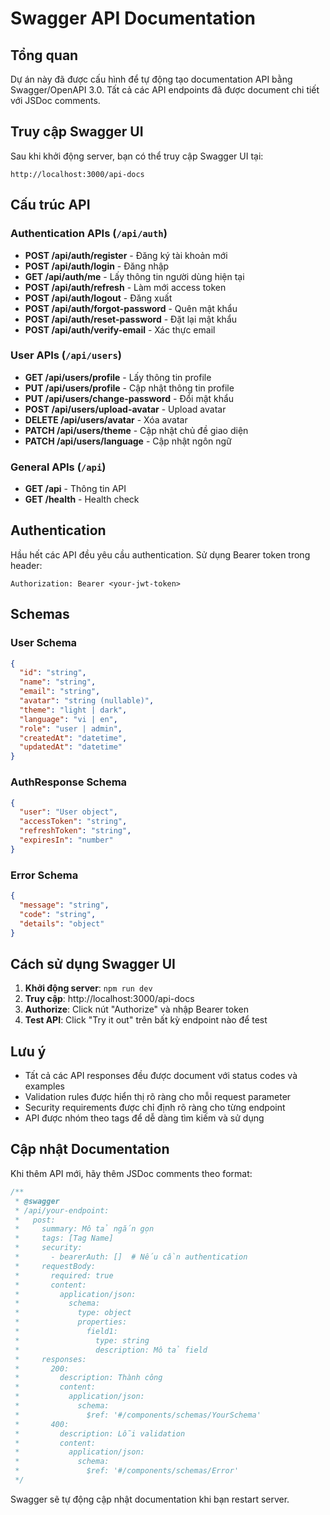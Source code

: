 # Swagger API Documentation

## Tổng quan

Dự án này đã được cấu hình để tự động tạo documentation API bằng Swagger/OpenAPI 3.0. Tất cả các API endpoints đã được document chi tiết với JSDoc comments.

## Truy cập Swagger UI

Sau khi khởi động server, bạn có thể truy cập Swagger UI tại:

```
http://localhost:3000/api-docs
```

## Cấu trúc API

### Authentication APIs (`/api/auth`)

- **POST /api/auth/register** - Đăng ký tài khoản mới
- **POST /api/auth/login** - Đăng nhập
- **GET /api/auth/me** - Lấy thông tin người dùng hiện tại
- **POST /api/auth/refresh** - Làm mới access token
- **POST /api/auth/logout** - Đăng xuất
- **POST /api/auth/forgot-password** - Quên mật khẩu
- **POST /api/auth/reset-password** - Đặt lại mật khẩu
- **POST /api/auth/verify-email** - Xác thực email

### User APIs (`/api/users`)

- **GET /api/users/profile** - Lấy thông tin profile
- **PUT /api/users/profile** - Cập nhật thông tin profile
- **PUT /api/users/change-password** - Đổi mật khẩu
- **POST /api/users/upload-avatar** - Upload avatar
- **DELETE /api/users/avatar** - Xóa avatar
- **PATCH /api/users/theme** - Cập nhật chủ đề giao diện
- **PATCH /api/users/language** - Cập nhật ngôn ngữ

### General APIs (`/api`)

- **GET /api** - Thông tin API
- **GET /health** - Health check

## Authentication

Hầu hết các API đều yêu cầu authentication. Sử dụng Bearer token trong header:

```
Authorization: Bearer <your-jwt-token>
```

## Schemas

### User Schema

```json
{
  "id": "string",
  "name": "string",
  "email": "string",
  "avatar": "string (nullable)",
  "theme": "light | dark",
  "language": "vi | en",
  "role": "user | admin",
  "createdAt": "datetime",
  "updatedAt": "datetime"
}
```

### AuthResponse Schema

```json
{
  "user": "User object",
  "accessToken": "string",
  "refreshToken": "string",
  "expiresIn": "number"
}
```

### Error Schema

```json
{
  "message": "string",
  "code": "string",
  "details": "object"
}
```

## Cách sử dụng Swagger UI

1. **Khởi động server**: `npm run dev`
2. **Truy cập**: http://localhost:3000/api-docs
3. **Authorize**: Click nút "Authorize" và nhập Bearer token
4. **Test API**: Click "Try it out" trên bất kỳ endpoint nào để test

## Lưu ý

- Tất cả các API responses đều được document với status codes và examples
- Validation rules được hiển thị rõ ràng cho mỗi request parameter
- Security requirements được chỉ định rõ ràng cho từng endpoint
- API được nhóm theo tags để dễ dàng tìm kiếm và sử dụng

## Cập nhật Documentation

Khi thêm API mới, hãy thêm JSDoc comments theo format:

```javascript
/**
 * @swagger
 * /api/your-endpoint:
 *   post:
 *     summary: Mô tả ngắn gọn
 *     tags: [Tag Name]
 *     security:
 *       - bearerAuth: []  # Nếu cần authentication
 *     requestBody:
 *       required: true
 *       content:
 *         application/json:
 *           schema:
 *             type: object
 *             properties:
 *               field1:
 *                 type: string
 *                 description: Mô tả field
 *     responses:
 *       200:
 *         description: Thành công
 *         content:
 *           application/json:
 *             schema:
 *               $ref: '#/components/schemas/YourSchema'
 *       400:
 *         description: Lỗi validation
 *         content:
 *           application/json:
 *             schema:
 *               $ref: '#/components/schemas/Error'
 */
```

Swagger sẽ tự động cập nhật documentation khi bạn restart server.
